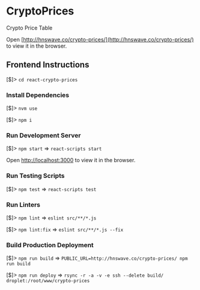 # CryptoPrices

Crypto Price Table

Open [http://hnswave.co/crypto-prices/](http://hnswave.co/crypto-prices/) to view it in the browser.

## Frontend Instructions

[$]> `cd react-crypto-prices`

### Install Dependencies

[$]> `nvm use`

[$]> `npm i`

### Run Development Server

[$]> `npm start` => `react-scripts start`

Open [http://localhost:3000](http://localhost:3000) to view it in the browser.

### Run Testing Scripts

[$]> `npm test` => `react-scripts test`

### Run Linters

[$]> `npm lint` => `eslint src/**/*.js`

[$]> `npm lint:fix` => `eslint src/**/*.js --fix`

### Build Production Deployment

[$]> `npm run build` => `PUBLIC_URL=http://hnswave.co/crypto-prices/ npm run build`

[$]> `npm run deploy` => `rsync -r -a -v -e ssh --delete build/ droplet:/root/www/crypto-prices`
